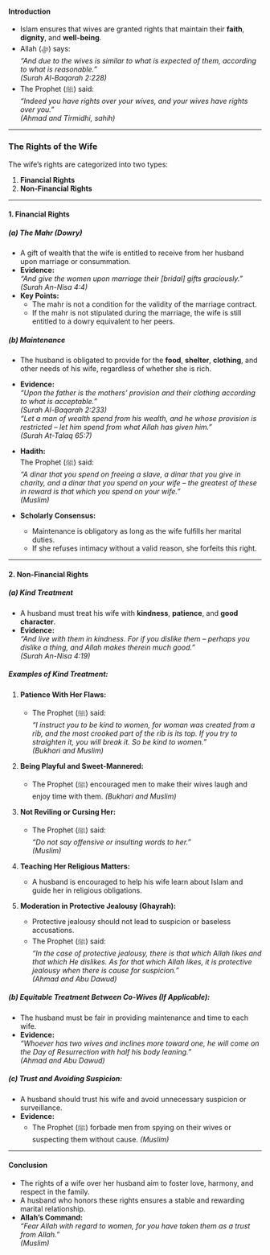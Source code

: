 #### **Introduction**
- Islam ensures that wives are granted rights that maintain their **faith**, **dignity**, and **well-being**.  
- Allah (ﷻ) says:  
  *“And due to the wives is similar to what is expected of them, according to what is reasonable.”*  
  *(Surah Al-Baqarah 2:228)*  
- The Prophet (ﷺ) said:  
  *“Indeed you have rights over your wives, and your wives have rights over you.”*  
  *(Ahmad and Tirmidhi, sahih)*  

---

### **The Rights of the Wife**  

The wife’s rights are categorized into two types:  
1. **Financial Rights**  
2. **Non-Financial Rights**  

---

#### **1. Financial Rights**  

##### (a) **The Mahr (Dowry)**  
- A gift of wealth that the wife is entitled to receive from her husband upon marriage or consummation.  
- **Evidence:**  
  *“And give the women upon marriage their [bridal] gifts graciously.”*  
  *(Surah An-Nisa 4:4)*  
- **Key Points:**  
  - The mahr is not a condition for the validity of the marriage contract.  
  - If the mahr is not stipulated during the marriage, the wife is still entitled to a dowry equivalent to her peers.

##### (b) **Maintenance**  
- The husband is obligated to provide for the **food**, **shelter**, **clothing**, and other needs of his wife, regardless of whether she is rich.  
- **Evidence:**  
  *“Upon the father is the mothers’ provision and their clothing according to what is acceptable.”*  
  *(Surah Al-Baqarah 2:233)*  
  *“Let a man of wealth spend from his wealth, and he whose provision is restricted – let him spend from what Allah has given him.”*  
  *(Surah At-Talaq 65:7)*  

- **Hadith:**  
  The Prophet (ﷺ) said:  
  *“A dinar that you spend on freeing a slave, a dinar that you give in charity, and a dinar that you spend on your wife – the greatest of these in reward is that which you spend on your wife.”*  
  *(Muslim)*  

- **Scholarly Consensus:**  
  - Maintenance is obligatory as long as the wife fulfills her marital duties.  
  - If she refuses intimacy without a valid reason, she forfeits this right.  

---

#### **2. Non-Financial Rights**  

##### (a) **Kind Treatment**  
- A husband must treat his wife with **kindness**, **patience**, and **good character**.  
- **Evidence:**  
  *“And live with them in kindness. For if you dislike them – perhaps you dislike a thing, and Allah makes therein much good.”*  
  *(Surah An-Nisa 4:19)*  

##### **Examples of Kind Treatment:**  
1. **Patience With Her Flaws:**  
   - The Prophet (ﷺ) said:  
     *“I instruct you to be kind to women, for woman was created from a rib, and the most crooked part of the rib is its top. If you try to straighten it, you will break it. So be kind to women.”*  
     *(Bukhari and Muslim)*  

2. **Being Playful and Sweet-Mannered:**  
   - The Prophet (ﷺ) encouraged men to make their wives laugh and enjoy time with them. *(Bukhari and Muslim)*  

3. **Not Reviling or Cursing Her:**  
   - The Prophet (ﷺ) said:  
     *“Do not say offensive or insulting words to her.”*  
     *(Muslim)*  

4. **Teaching Her Religious Matters:**  
   - A husband is encouraged to help his wife learn about Islam and guide her in religious obligations.  

5. **Moderation in Protective Jealousy (Ghayrah):**  
   - Protective jealousy should not lead to suspicion or baseless accusations.  
   - The Prophet (ﷺ) said:  
     *“In the case of protective jealousy, there is that which Allah likes and that which He dislikes. As for that which Allah likes, it is protective jealousy when there is cause for suspicion.”*  
     *(Ahmad and Abu Dawud)*  

##### (b) **Equitable Treatment Between Co-Wives (If Applicable):**  
- The husband must be fair in providing maintenance and time to each wife.  
- **Evidence:**  
  *“Whoever has two wives and inclines more toward one, he will come on the Day of Resurrection with half his body leaning.”*  
  *(Ahmad and Abu Dawud)*  

##### (c) **Trust and Avoiding Suspicion:**  
- A husband should trust his wife and avoid unnecessary suspicion or surveillance.  
- **Evidence:**  
  - The Prophet (ﷺ) forbade men from spying on their wives or suspecting them without cause. *(Muslim)*  

---

#### **Conclusion**  
- The rights of a wife over her husband aim to foster love, harmony, and respect in the family.  
- A husband who honors these rights ensures a stable and rewarding marital relationship.  
- **Allah’s Command:**  
  *“Fear Allah with regard to women, for you have taken them as a trust from Allah.”*  
  *(Muslim)*  